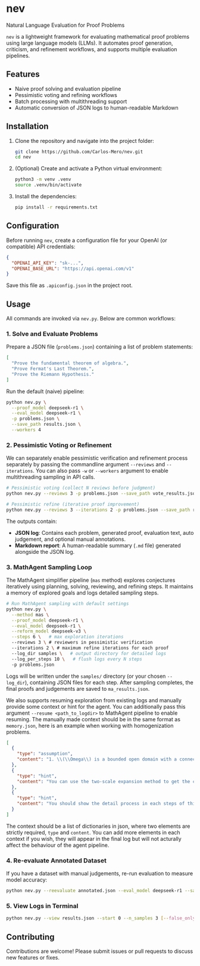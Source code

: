 # nev

Natural Language Evaluation for Proof Problems

`nev` is a lightweight framework for evaluating mathematical proof problems using large language models (LLMs). It automates proof generation, criticism, and refinement workflows, and supports multiple evaluation pipelines.

## Features

- Naive proof solving and evaluation pipeline
- Pessimistic voting and refining workflows
- Batch processing with multithreading support
- Automatic conversion of JSON logs to human-readable Markdown

## Installation

1. Clone the repository and navigate into the project folder:
   ```bash
   git clone https://github.com/Carlos-Mero/nev.git
   cd nev
   ```
2. (Optional) Create and activate a Python virtual environment:
   ```bash
   python3 -m venv .venv
   source .venv/bin/activate
   ```
3. Install the dependencies:
   ```bash
   pip install -r requirements.txt
   ```

## Configuration

Before running `nev`, create a configuration file for your OpenAI (or compatible) API credentials:

```json
{
  "OPENAI_API_KEY": "sk-...",
  "OPENAI_BASE_URL": "https://api.openai.com/v1"
}
```

Save this file as `.apiconfig.json` in the project root.

## Usage

All commands are invoked via `nev.py`. Below are common workflows:

### 1. Solve and Evaluate Problems

Prepare a JSON file (`problems.json`) containing a list of problem statements:
```json
[
  "Prove the fundamental theorem of algebra.",
  "Prove Fermat's Last Theorem.",
  "Prove the Riemann Hypothesis."
]
```
Run the default (naive) pipeline:
```bash
python nev.py \
  --proof_model deepseek-r1 \
  --eval_model deepseek-r1 \
  -p problems.json \
  --save_path results.json \
  --workers 4
```

### 2. Pessimistic Voting or Refinement

We can separately enable pessimistic verification and refinement process separately by passing the commandline argument `--reviews` and `--iterations`. You can also pass `-w` or `--workers` argument to enable multithreading sampling in API calls.

```bash
# Pessimistic voting (collect N reviews before judgment)
python nev.py --reviews 3 -p problems.json --save_path vote_results.json

# Pessimistic refine (iterative proof improvement)
python nev.py --reviews 3 --iterations 2 -p problems.json --save_path refine_results.json
```

The outputs contain:

- **JSON log**: Contains each problem, generated proof, evaluation text, auto judgement, and optional manual annotations.
- **Markdown report**: A human-readable summary (`.md` file) generated alongside the JSON log.


### 3. MathAgent Sampling Loop

The MathAgent simplifier pipeline (`mas` method) explores conjectures iteratively using planning, solving, reviewing, and refining steps. It maintains a memory of explored goals and logs detailed sampling steps.

```bash
# Run MathAgent sampling with default settings
python nev.py \
  --method mas \
  --proof_model deepseek-r1 \
  --eval_model deepseek-r1 \
  --reform_model deepseek-v3 \
  --steps 6 \   # max exploration iterations
  --reviews 3 \ # reviewers in pessimistic verification
  --iterations 2 \ # maximum refine iterations for each proof
  --log_dir samples \   # output directory for detailed logs
  --log_per_steps 10 \   # flush logs every N steps
  -p problems.json
```

Logs will be written under the `samples/` directory (or your chosen `--log_dir`), containing JSON files for each step. After sampling completes, the final proofs and judgements are saved to `ma_results.json`.

We also supports resuming exploration from existing logs and manually provide some context or hint for the agent. You can additionally pass this argument `--resume <path_to_logdir>` to MathAgent pipeline to enable resuming. The manually made context should be in the same format as `memory.json`, here is an example when working with homogenization problems.

```json
[
  {
    "type": "assumption",
    "content": "1. \\(\\Omega\\) is a bounded open domain with a connected Lipschitz boundary \\(\\partial\\Omega\\) 2. \\(D\\) is an open domain with a finite number of connected components, each having a Lipschitz boundary \\(\\partial D\\).  3. \\(\\Omega\\setminus D\\) is connected and has a Lipschitz boundary \\(\\partial\\Omega\\cup\\partial D\\).  The connected components of \\(D\\) are denoted as \\(D_{i}\\), \\(i=1,\\ldots,N\\), where \\(N\\) is finite."
  },
  {
    "type": "hint",
    "content": "You can use the two-scale expansion method to get the cell problem and homogenized equation to solve this problem."
  },
  {
    "type": "hint",
    "content": "You should show the detail process in each steps of this problem proving"
  }
]
```

The context should be a list of dictionaries in json, where two elements are strictly required, `type` and `content`. You can add more elements in each context if you wish, they will appear in the final log but will not acturally affect the behaviour of the agent pipeline.

### 4. Re-evaluate Annotated Dataset

If you have a dataset with manual judgements, re-run evaluation to measure model accuracy:
```bash
python nev.py --reevaluate annotated.json --eval_model deepseek-r1 --save_path reeval.json
```

### 5. View Logs in Terminal

```bash
python nev.py --view results.json --start 0 --n_samples 3 [--false_only]
```

## Contributing

Contributions are welcome! Please submit issues or pull requests to discuss new features or fixes.
